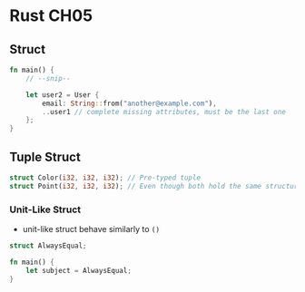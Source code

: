 # Rust CH05

## Struct

```rust
fn main() {
    // --snip--

    let user2 = User {
        email: String::from("another@example.com"),
        ..user1 // complete missing attributes, must be the last one
    };
}
```

## Tuple Struct

```rust
struct Color(i32, i32, i32); // Pre-typed tuple
struct Point(i32, i32, i32); // Even though both hold the same structure, they are not treated as equal types
```

### Unit-Like Struct

- unit-like struct behave similarly to `()`

```rust
struct AlwaysEqual;

fn main() {
    let subject = AlwaysEqual;
}
```